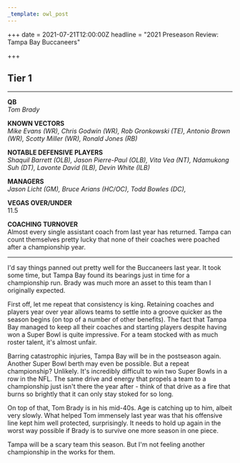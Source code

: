 ```yaml
---
_template: owl_post
---
```


+++
date = 2021-07-21T12:00:00Z
headline = "2021 Preseason Review: Tampa Bay Buccaneers"

+++
## Tier 1

***

**QB**  
_Tom Brady_

**KNOWN VECTORS**  
_Mike Evans (WR), Chris Godwin (WR), Rob Gronkowski (TE), Antonio Brown (WR), Scotty Miller (WR), Ronald Jones (RB)_

**NOTABLE DEFENSIVE PLAYERS**  
_Shaquil Barrett (OLB), Jason Pierre-Paul (OLB), Vita Vea (NT), Ndamukong Suh (DT), Lavonte David (ILB), Devin White (ILB)_

**MANAGERS**  
_Jason Licht (GM), Bruce Arians (HC/OC), Todd Bowles (DC),_

**VEGAS OVER/UNDER**  
11\.5

**COACHING TURNOVER**  
Almost every single assistant coach from last year has returned. Tampa can count themselves pretty lucky that none of their coaches were poached after a championship year.

***

I'd say things panned out pretty well for the Buccaneers last year. It took some time, but Tampa Bay found its bearings just in time for a championship run. Brady was much more an asset to this team than I originally expected.

First off, let me repeat that consistency is king. Retaining coaches and players year over year allows teams to settle into a groove quicker as the season begins (on top of a number of other benefits). The fact that Tampa Bay managed to keep all their coaches and starting players despite having won a Super Bowl is quite impressive. For a team stocked with as much roster talent, it's almost unfair.

Barring catastrophic injuries, Tampa Bay will be in the postseason again. Another Super Bowl berth may even be possible. But a repeat championship? Unlikely. It's incredibly difficult to win two Super Bowls in a row in the NFL. The same drive and energy that propels a team to a championship just isn't there the year after - think of that drive as a fire that burns so brightly that it can only stay stoked for so long.

On top of that, Tom Brady is in his mid-40s. Age is catching up to him, albeit very slowly. What helped Tom immensely last year was that his offensive line kept him well protected, surprisingly. It needs to hold up again in the worst way possible if Brady is to survive one more season in one piece.

Tampa will be a scary team this season. But I'm not feeling another championship in the works for them. 
